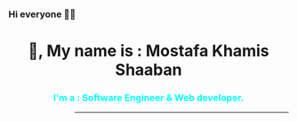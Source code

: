 ### Hi everyone 🤝🤗

  <h1 style="text-align: center">
    👋, My name is : Mostafa Khamis Shaaban
  </h1>

  <h3 style="text-align: center; color: aqua">
    I'm a : Software Engineer & Web developer.
  </h3>

>>> ---